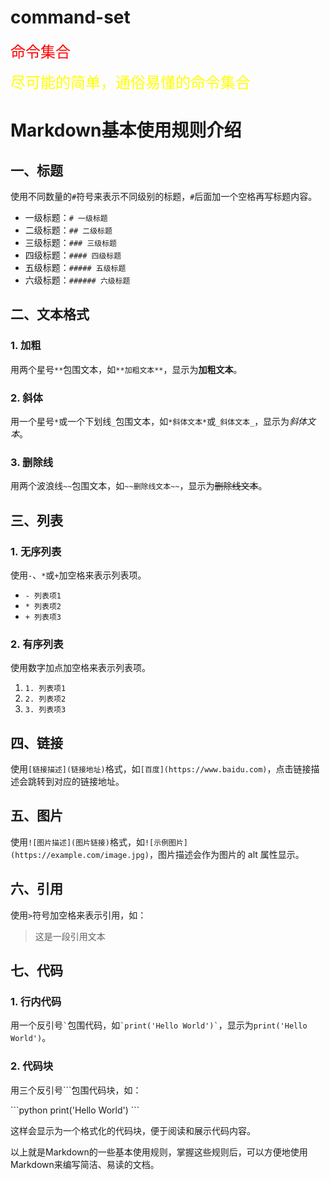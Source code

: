 # command-set
<font size="5" color="red">命令集合</font>

<font size="5" color="yellow">尽可能的简单，通俗易懂的命令集合</font>

[//]: # (<span style="color:yellow;">尽可能的简单，通俗易懂的命令集合</span>)




# Markdown基本使用规则介绍

## 一、标题
使用不同数量的`#`符号来表示不同级别的标题，`#`后面加一个空格再写标题内容。

- 一级标题：`# 一级标题`
- 二级标题：`## 二级标题`
- 三级标题：`### 三级标题`
- 四级标题：`#### 四级标题`
- 五级标题：`##### 五级标题`
- 六级标题：`###### 六级标题`

## 二、文本格式
### 1. 加粗
用两个星号`**`包围文本，如`**加粗文本**`，显示为**加粗文本**。

### 2. 斜体
用一个星号`*`或一个下划线`_`包围文本，如`*斜体文本*`或`_斜体文本_`，显示为*斜体文本*。

### 3. 删除线
用两个波浪线`~~`包围文本，如`~~删除线文本~~`，显示为~~删除线文本~~。

## 三、列表
### 1. 无序列表
使用`-`、`*`或`+`加空格来表示列表项。

- `- 列表项1`
- `* 列表项2`
- `+ 列表项3`

### 2. 有序列表
使用数字加点加空格来表示列表项。

1. `1. 列表项1`
2. `2. 列表项2`
3. `3. 列表项3`

## 四、链接
使用`[链接描述](链接地址)`格式，如`[百度](https://www.baidu.com)`，点击链接描述会跳转到对应的链接地址。

## 五、图片
使用`![图片描述](图片链接)`格式，如`![示例图片](https://example.com/image.jpg)`，图片描述会作为图片的 alt 属性显示。

## 六、引用
使用`>`符号加空格来表示引用，如：

> 这是一段引用文本

## 七、代码
### 1. 行内代码
用一个反引号`` ` ``包围代码，如`` `print('Hello World')` ``，显示为`print('Hello World')`。

### 2. 代码块
用三个反引号```包围代码块，如：

\`\`\`python
print('Hello World')
\`\`\`

这样会显示为一个格式化的代码块，便于阅读和展示代码内容。

以上就是Markdown的一些基本使用规则，掌握这些规则后，可以方便地使用Markdown来编写简洁、易读的文档。